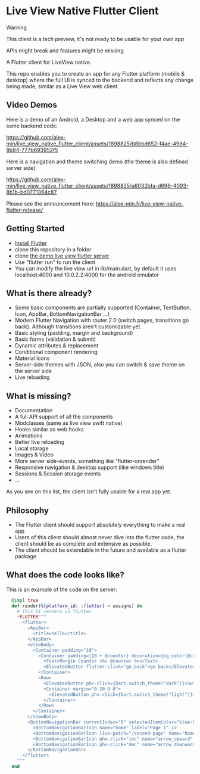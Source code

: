 # Live View Native Flutter Client

> [!WARNING]
> This client is a tech preview, it's not ready to be usable for your own app
>
> APIs might break and features might be missing

A Flutter client for LiveView native.

This repo enables you to create an app for any Flutter platform (mobile & desktop) where the full UI is synced to the backend and reflects any change being made, similar as a Live View web client.

## Video Demos

Here is a demo of an Android, a Desktop and a web app synced on the same backend code:

https://github.com/alex-min/live_view_native_flutter_client/assets/1898825/b8bbd652-f4ae-49d4-8b84-777b693952f5

Here is a navigation and theme switching demo (the theme is also defined server side)

https://github.com/alex-min/live_view_native_flutter_client/assets/1898825/a6032bfa-d696-4093-8b1b-bd0771364c87


Please see the announcement here: https://alex-min.fr/live-view-native-flutter-release/

## Getting Started

- [Install Flutter](https://docs.flutter.dev/get-started/install)
- clone this repository in a folder
- clone [the demo live view flutter server](https://github.com/alex-min/live_view_flutter_demo)
- Use "flutter run" to run the client
- You can modify the live view url in lib/main.dart, by default it uses localhost:4000 and 10.0.2.2:4000 for the android emulator

## What is there already?

- Some basic components are partially supported (Container, TextButton, Icon, AppBar, BottomNavigationBar ...)
- Modern Flutter Navigation with router 2.0 (switch pages, transitions go back). Although transitions aren't customizable yet.
- Basic styling (padding, margin and background)
- Basic forms (validation & submit)
- Dynamic attributes & replacement
- Conditional component rendering
- Material Icons
- Server-side themes with JSON, also you can switch & save theme on the server side
- Live reloading

## What is missing?

- Documentation
- A full API support of all the components
- Modclasses (same as live view swift native)
- Hooks similar as web hooks
- Animations
- Better live reloading
- Local storage
- Images & Video
- More server side-events, something like "flutter-onrender"
- Responsive navigation & desktop support (like windows title)
- Sessions & Session storage events
- ...

As you see on this list, the client isn't fully usable for a real app yet.

## Philosophy

- The Flutter client should support absolutely everything to make a real app
- Users of this client should almost never dive into the flutter code, the client should be as complete and extensive as possible. 
- The client should be extendable in the future and available as a flutter package


## What does the code looks like?

This is an example of the code on the server:

```elixir
  @impl true
  def render(%{platform_id: :flutter} = assigns) do
    # This UI renders on flutter
    ~FLUTTER"""
      <flutter>
        <AppBar>
          <title>hello</title>
        </AppBar>
        <viewBody>
          <Container padding="10">
            <Container padding={10 + @counter} decoration={bg_color(@counter)}>
              <Text>Margin Counter <%= @counter %></Text>
              <ElevatedButton flutter-click="go_back">go back</ElevatedButton>
            </Container>
            <Row>
              <ElevatedButton phx-click={Dart.switch_theme("dark")}>Switch dark theme</ElevatedButton>
              <Container margin="0 20 0 0">
                <ElevatedButton phx-click={Dart.switch_theme("light")}>Switch light theme</ElevatedButton>
              </Container>
            </Row>
          </Container>
        </viewBody>
        <BottomNavigationBar currentIndex="0" selectedItemColor="blue-500">
          <BottomNavigationBarIcon name="home" label="Page 1" />
          <BottomNavigationBarIcon live-patch="/second-page" name="home" label="Page 2" />
          <BottomNavigationBarIcon phx-click="inc" name="arrow_upward" label="Increment" />
          <BottomNavigationBarIcon phx-click="dec" name="arrow_downward" label="Decrement" />
        </BottomNavigationBar>
      </flutter>
    """
  end
```
